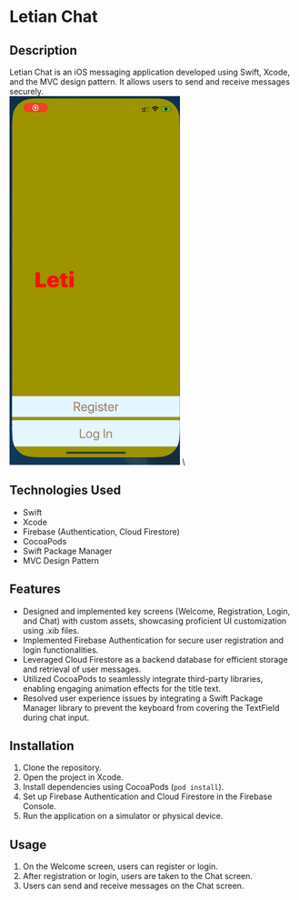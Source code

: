 # Letian Chat

## Description
Letian Chat is an iOS messaging application developed using Swift, Xcode, and the MVC design pattern. It allows users to send and receive messages securely.
\
![alt text](https://github.com/letianqin123/letianchat/blob/main/demo.gif)
\

## Technologies Used
- Swift
- Xcode
- Firebase (Authentication, Cloud Firestore)
- CocoaPods
- Swift Package Manager
- MVC Design Pattern

## Features
- Designed and implemented key screens (Welcome, Registration, Login, and Chat) with custom assets, showcasing proficient UI customization using .xib files.
- Implemented Firebase Authentication for secure user registration and login functionalities.
- Leveraged Cloud Firestore as a backend database for efficient storage and retrieval of user messages.
- Utilized CocoaPods to seamlessly integrate third-party libraries, enabling engaging animation effects for the title text.
- Resolved user experience issues by integrating a Swift Package Manager library to prevent the keyboard from covering the TextField during chat input.

## Installation
1. Clone the repository.
2. Open the project in Xcode.
3. Install dependencies using CocoaPods (`pod install`).
4. Set up Firebase Authentication and Cloud Firestore in the Firebase Console.
5. Run the application on a simulator or physical device.

## Usage
1. On the Welcome screen, users can register or login.
2. After registration or login, users are taken to the Chat screen.
3. Users can send and receive messages on the Chat screen.
